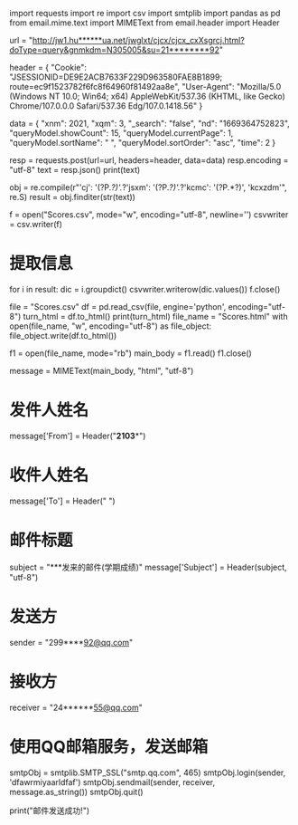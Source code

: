 import requests
import re
import csv
import smtplib
import pandas as pd
from email.mime.text import MIMEText
from email.header import Header

url = "http://jw1.hu******ua.net/jwglxt/cjcx/cjcx_cxXsgrcj.html?doType=query&gnmkdm=N305005&su=21********92"

header = {
    "Cookie": "JSESSIONID=DE9E2ACB7633F229D963580FAE8B1899; route=ec9f1523782f6fc8f64960f81492aa8e",
    "User-Agent": "Mozilla/5.0 (Windows NT 10.0; Win64; x64) AppleWebKit/537.36 (KHTML, like Gecko) Chrome/107.0.0.0 Safari/537.36 Edg/107.0.1418.56"
}

data = {
    "xnm": 2021,
    "xqm": 3,
    "_search": "false",
    "nd": "1669364752823",
    "queryModel.showCount": 15,
    "queryModel.currentPage": 1,
    "queryModel.sortName": " ",
    "queryModel.sortOrder": "asc",
    "time": 2
}

resp = requests.post(url=url, headers=header, data=data)
resp.encoding = "utf-8"
text = resp.json()
print(text)

obj = re.compile(r"'cj': '(?P<score>.*?)'.*?'jsxm': '(?P<teacher>.*?)'.*?'kcmc': '(?P<class>.*?)', 'kcxzdm'", re.S)
result = obj.finditer(str(text))

f = open("Scores.csv", mode="w", encoding="utf-8", newline='')
csvwriter = csv.writer(f)
# 提取信息
for i in result:
    dic = i.groupdict()
    csvwriter.writerow(dic.values())
f.close()

file = "Scores.csv"
df = pd.read_csv(file, engine='python', encoding="utf-8")
turn_html = df.to_html()
print(turn_html)
file_name = "Scores.html"
with open(file_name, "w", encoding="utf-8") as file_object:
    file_object.write(df.to_html())

f1 = open(file_name, mode="rb")
main_body = f1.read()
f1.close()

message = MIMEText(main_body, "html", "utf-8")

# 发件人姓名
message['From'] = Header("**2103***")
# 收件人姓名
message['To'] = Header(" ")
# 邮件标题
subject = "***发来的邮件(学期成绩)"
message['Subject'] = Header(subject, "utf-8")
# 发送方
sender = "299****92@qq.com"
# 接收方
receiver = "24******55@qq.com"
# 使用QQ邮箱服务，发送邮箱
smtpObj = smtplib.SMTP_SSL("smtp.qq.com", 465)
smtpObj.login(sender, 'dfawrmiyaarldfaf')
smtpObj.sendmail(sender, receiver, message.as_string())
smtpObj.quit()

print("邮件发送成功!")
